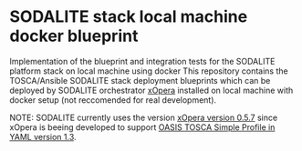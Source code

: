 # SODALITE stack local machine docker blueprint
Implementation of the blueprint and integration tests for the SODALITE platform stack on local machine using docker
This repository contains the TOSCA/Ansible SODALITE stack deployment blueprints which can be deployed by SODALITE orchestrator [xOpera](https://github.com/xlab-si/xopera-opera) installed on local machine with docker setup (not reccomended for real development). 

NOTE: SODALITE currently uses the version [xOpera version 0.5.7](https://pypi.org/project/opera/0.5.7/) since xOpera is beeing developed to support [OASIS TOSCA Simple Profile in YAML version 1.3](https://www.oasis-open.org/news/announcements/tosca-simple-profile-in-yaml-v1-3-oasis-standard-published).

